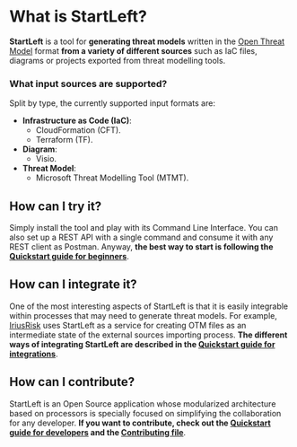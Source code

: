 # What is StartLeft?
**StartLeft** is a tool for **generating threat models** written in the [Open Threat Model](Open-Threat-Model-(OTM).md) 
format **from a variety of different sources** such as IaC files, diagrams or projects exported from 
threat modelling tools.

### What input sources are supported?
Split by type, the currently supported input formats are:
* **Infrastructure as Code (IaC)**:
  * CloudFormation (CFT).
  * Terraform (TF).
* **Diagram**:
  * Visio.
* **Threat Model**:
  * Microsoft Threat Modelling Tool (MTMT).


## How can I try it?
Simply install the tool and play with its Command Line Interface. You can also set up a REST API with a single command
and consume it with any REST client as Postman. Anyway, **the best way to start is following the 
[Quickstart guide for beginners](quickstart/Quickstart-Guide-for-Beginners.md)**.

## How can I integrate it?
One of the most interesting aspects of StartLeft is that it is easily integrable within processes that may need to generate
threat models. For example, [IriusRisk](https://www.iriusrisk.com/) uses StartLeft as a service for creating OTM files as an intermediate state of the
external sources importing process. **The different ways of integrating StartLeft are described in the 
[Quickstart guide for integrations](quickstart/Quickstart-Guide-for-Integrations.md)**.

## How can I contribute?
StartLeft is an Open Source application whose modularized architecture based on processors is specially focused
on simplifying the collaboration for any developer. **If you want to contribute, check out the 
[Quickstart guide for developers](quickstart/Quickstart-Guide-for-Developers.md) and the [Contributing file](Contributing.md)**. 
